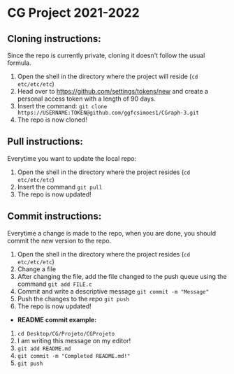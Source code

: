 # CG Project 2021-2022
## Cloning instructions:

Since the repo is currently private, cloning it doesn't follow the usual formula.

1. Open the shell in the directory where the project will reside (``` cd etc/etc/etc ```)
2. Head over to https://github.com/settings/tokens/new and create a personal access token with a length of 90 days.
3. Insert the command: ```git clone https://USERNAME:TOKEN@github.com/ggfcsimoes1/CGraph-3.git```
4. The repo is now cloned!


## Pull instructions:

Everytime you want to update the local repo:

1. Open the shell in the directory where the project resides (``` cd etc/etc/etc ```)
2. Insert the command ```git pull```
3. The repo is now updated!


## Commit instructions:

Everytime a change is made to the repo, when you are done, you should commit the new version to the repo.

1. Open the shell in the directory where the project resides (``` cd etc/etc/etc ```)
2. Change a file
3. After changing the file, add the file changed to the push queue using the command ```git add FILE.c```
4. Commit and write a descriptive message ```git commit -m "Message" ```
5. Push the changes to the repo ```git push```
6. The repo is now updated!

* **README commit example:**

1. ```cd Desktop/CG/Projeto/CGProjeto```
2. I am writing this message on my editor!
3. ```git add README.md```
4. ```git commit -m "Completed README.md!"```
5. ```git push```
